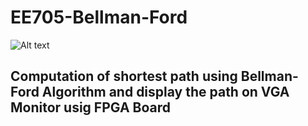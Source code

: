 # EE705-Bellman-Ford



![Alt text](https://github.com/nikhil879/EE705-Bellman-Ford/blob/master/FSM/FSM.jpeg?raw=true "Dataflow of FSM")


## Computation of shortest path using Bellman-Ford Algorithm and display the path on VGA Monitor usig FPGA Board
